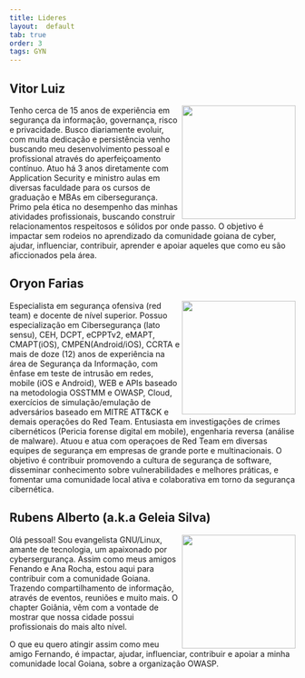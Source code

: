 ```yaml
---
title: Lideres
layout:  default
tab: true
order: 3
tags: GYN
---
```

## Vitor Luiz
<div>
   <p>
      <a href="https://linkedin.com/in/vitorluigi">
      <img height="200px" align="right" src="https://github.com/vitorluigi/vitorluigi/blob/main/13022483.jpeg">
      </a>
   </p>
   <p> 
Tenho cerca de 15 anos de experiência em segurança da informação, governança, risco e privacidade. Busco diariamente evoluir, com muita dedicação e persistência venho buscando meu desenvolvimento pessoal e profissional através do aperfeiçoamento contínuo. Atuo há 3 anos diretamente com Application Security e ministro aulas em diversas faculdade para os cursos de graduação e MBAs em cibersegurança. Primo pela ética no desempenho das minhas atividades profissionais, buscando construir relacionamentos respeitosos e sólidos por onde passo.
O objetivo é impactar sem rodeios no aprendizado da comunidade goiana de cyber, ajudar, influenciar, contribuir, aprender e apoiar aqueles que como eu são aficcionados pela área.
   </p>
</div>

## Oryon Farias
<div>
   <p>
      <a href="https://www.linkedin.com/in/oryon-farias">
      <img height="200px" align="right" src="https://user-images.githubusercontent.com/108578555/192782476-1792cbd5-946b-44d2-92ec-defbfe7a358a.png">
      </a>
   </p>
   <p> 
Especialista em segurança ofensiva (red team) e docente de nível superior. Possuo especialização em Cibersegurança (lato sensu), CEH, DCPT, eCPPTv2, eMAPT, CMAPT(iOS), CMPEN(Android/iOS), CCRTA e mais de doze (12) anos de experiência na área de Segurança da Informação, com ênfase em teste de intrusão em redes, mobile (iOS e Android), WEB e APIs baseado na metodologia OSSTMM e OWASP, Cloud, exercícios de simulação/emulação de adversários baseado em MITRE ATT&CK e demais operações do Red Team. Entusiasta em investigações de crimes cibernéticos (Pericia forense digital em mobile), engenharia reversa (análise de malware). Atuou e atua com operaçoes de Red Team em diversas equipes de segurança em empresas de grande porte e multinacionais.
O objetivo é contribuir promovendo a cultura de segurança de software, disseminar conhecimento sobre vulnerabilidades e melhores práticas, e fomentar uma comunidade local ativa e colaborativa em torno da segurança cibernética.
   </p>
</div>

## Rubens Alberto (a.k.a Geleia Silva) 
<div>

  <p>
    <a href="https://www.linkedin.com/in/rubensalbertosilva">
      <img height="200px" align="right" src="https://user-images.githubusercontent.com/108578555/192782476-1792cbd5-946b-44d2-92ec-defbfe7a358a.png">
    </a>
  </p>
  <p> 
     Olá pessoal! Sou evangelista GNU/Linux, amante de tecnologia, um apaixonado por cybersergurança. Assim como meus amigos Fenando e Ana Rocha, estou aqui para contribuir com a comunidade Goiana. Trazendo compartilhamento de informação, através de eventos, reuniões e muito mais. O chapter Goiânia, vêm com a vontade de mostrar que nossa cidade possui profissionais do mais alto nível. 
  </p>
  <p> 
     O que eu quero atingir assim como meu amigo Fernando, é impactar, ajudar, influenciar, contribuir e apoiar a minha comunidade local Goiana, sobre a organização OWASP. 
  </p>
</div> 